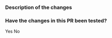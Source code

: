 ### Description of the changes



### Have the changes in this PR been tested?

<!--
Choose one (remove the line that doesn't apply):
-->
Yes
No
<!--
If the question doesn't apply (for example, it's not a code change), choose Yes.

Please respond to this question truthfully. We do not delay nor reject PRs
based on the answer to this question but it allows to better review this PR.
-->
